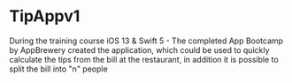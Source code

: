 # TipAppv1
During the training course iOS 13 & Swift 5 - The completed App Bootcamp by AppBrewery created the application, which could be used to quickly calculate the tips from the bill at the restaurant, in addition it is possible to split the bill into "n" people

